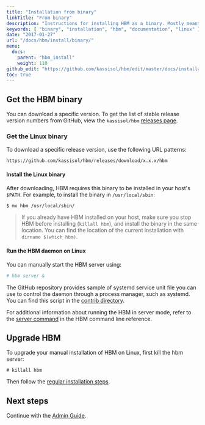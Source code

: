 ```yaml
---
title: "Installation from binary"
linkTitle: "From binary"
description: "Instructions for installing HBM as a binary. Mostly meant for hackers who want to try out HBM on a variety of environments."
keywords: [ "binary", "installation", "hbm", "documentation", "linux" ]
date: "2017-01-27"
url: "/docs/hbm/install/binary/"
menu:
  docs:
    parent: "hbm_install"
    weight: 110
github_edit: "https://github.com/kassisol/hbm/edit/master/docs/installation/binary.md"
toc: true
---
```


## Get the HBM binary

You can download a specific version. To get the list of stable
release version numbers from GitHub, view the `kassisol/hbm`
[releases page](https://github.com/kassisol/hbm/releases).


### Get the Linux binary

To download a specific release version, use the following
URL patterns:

```
https://github.com/kassisol/hbm/releases/download/x.x.x/hbm
```


#### Install the Linux binary

After downloading, HBM requires this binary to be installed in your host's `$PATH`.
For example, to install the binary in `/usr/local/sbin`:

```bash
$ mv hbm /usr/local/sbin/
```

> If you already have HBM installed on your host, make sure you
> stop HBM before installing (`killall hbm`), and install the binary
> in the same location. You can find the location of the current installation
> with `dirname $(which hbm)`.


#### Run the HBM daemon on Linux

You can manually start the HBM server using:

```bash
# hbm server &
```

The GitHub repository provides sample of systemd service unit file you can use to control
the daemon through a process manager, such as systemd. You can find
this script in the [contrib directory](https://github.com/kassisol/hbm/tree/master/contrib/init/systemd).

For additional information about running the HBM in server mode, refer to
the [server command](../reference/commandline/server.md) in the HBM command
line reference.

## Upgrade HBM

To upgrade your manual installation of HBM on Linux, first kill the hbm
server:

```
# killall hbm
```

Then follow the [regular installation steps](#get-the-linux-binary).

## Next steps

Continue with the [Admin Guide](../admin/overview.md).
